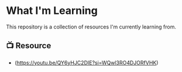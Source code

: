 # What I'm Learning

This repository is a collection of resources I'm currently learning from.

## 📺 Resource
- (https://youtu.be/QY6yHJC2DIE?si=WQwl3RO4DJORfVHK)

